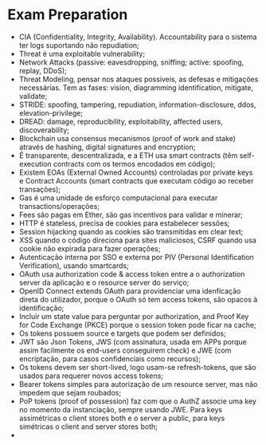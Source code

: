 # Exam Preparation

- CIA (Confidentiality, Integrity, Availability). Accountability para o sistema ter logs suportando não repudiation;
- Threat é uma exploitable vulnerability;
- Network Attacks (passive: eavesdropping, sniffing; active: spoofing, replay, DDoS);
- Threat Modeling, pensar nos ataques possíveis, as defesas e mitigações necessárias. Tem as fases: vision, diagramming identification, mitigate, validate;
- STRIDE: spoofing, tampering, repudiation, information-disclosure, ddos, elevation-privilege;
- DREAD: damage, reproducibility, exploitability, affected users, discoverability;
- Blockchain usa consensus mecanismos (proof of work and stake) através de hashing, digital signatures and encryption;
- É transparente, descentralizada, e a ETH usa smart contracts (têm self-execution contracts com os termos encodados em código);
- Existem EOAs (External Owned Accounts) controladas por private keys e Contract Accounts (smart contracts que executam código ao receber transações);
- Gas é uma unidade de esforço computacional para executar transactions/operações;
- Fees são pagas em Ether, são gas incentivos para validar e minerar;
- HTTP é stateless, precisa de cookies para estabelecer sessões;
- Session hijacking quando as cookies são transmitidas em clear text;
- XSS quando o código direciona para sites maliciosos, CSRF quando usa cookie não expirada para fazer operações;
- Autenticação interna por SSO e externa por PIV (Personal Identification Verification), usando smartcards;
- OAuth usa authorization code & access token entre a o authorization server da aplicação e o resource server do serviço;
- OpenID Connect extends OAuth para providenciar uma idenficação direta do utilizador, porque o OAuth só tem access tokens, são opacos à identificação;
- Incluir um state value para perguntar por authorization, and Proof Key for Code Exchange (PKCE) porque o session token pode ficar na cache;
- Os tokens possuem source e targets que podem ser definidos;
- JWT são Json Tokens, JWS (com assinatura, usada em APPs porque assim facilmente os end-users conseguirem check) e JWE (com encriptação, para casos confidenciais como recursos);
- Os tokens devem ser short-lived, logo usam-se refresh-tokens, que são usados para requerer novos access tokens;
- Bearer tokens simples para autorização de um resource server, mas não impedem que sejam roubados;
- PoP tokens (proof of possession) faz com que o AuthZ associe uma key no momento da instanciação, sempre usando JWE. Para keys assimétricas o client stores both e o server a public, para keys simétricas o client and server stores both;
- 

